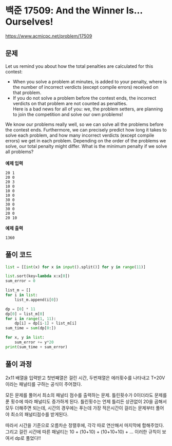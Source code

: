 # 백준 17509: And the Winner Is... Ourselves!

https://www.acmicpc.net/problem/17509

## 문제

Let us remind you about how the total penalties are calculated for this contest:

- When you solve a problem at minutes, is added to your penalty, where is the number of incorrect verdicts (except compile errors) received on that problem.
- If you do not solve a problem before the contest ends, the incorrect verdicts on that problem are not counted as penalties.  
  Here is a bad news for all of you: we, the problem setters, are planning to join the competition and solve our own problems!

We know our problems really well, so we can solve all the problems before the contest ends. Furthermore, we can precisely predict how long it takes to solve each problem, and how many incorrect verdicts (except compile errors) we get in each problem. Depending on the order of the problems we solve, our total penalty might differ. What is the minimum penalty if we solve all problems? <br><br>
**예제 입력**

```
20 1
20 0
20 3
10 0
10 0
10 0
30 0
30 0
30 0
20 0
20 10
```

**예제 출력**

```
1360
```

## 풀이 코드

```python
list = [[int(x) for x in input().split()] for y in range(11)]

list.sort(key=lambda x:x[0])
sum_error = 0

list_m = []
for i in list:
    list_m.append(i[0])

dp = [0] * 11
dp[0] = list_m[0]
for i in range(1, 11):
    dp[i] = dp[i-1] + list_m[i]
sum_time = sum(dp[0:])

for x, y in list:
    sum_error += y*20
print(sum_time + sum_error)

```

## 풀이 과정

2x11 배열을 입력받고 첫번째열은 걸린 시간, 두번재열은 에러횟수를 나타내고 T+20V 이라는 패널티를 구하는 공식이 주어졌다.

모든 문제를 풀어서 최소의 패널티 점수를 출력하는 문제. 틀린횟수가 0이더라도 문제를 푼 횟수에 따라 패널티도 증가하게 된다. 틀린횟수는 언제 틀리든 상관없이 20을 곱해서 모두 더해주면 되는데, 시간의 경우에는 푸는데 가장 적은시간이 걸리는 문제부터 풀어야 최소의 패널티점수를 받게된다.

따라서 시간을 기준으로 오름차순 정렬후에, 각각 따로 연산해서 마지막에 합해주었다.  
그리고 걸린 시간에 따른 패널티는 10 + (10+10) + (10+10+10) + ... 이러한 규칙이 보여서 dp로 풀었다!!
